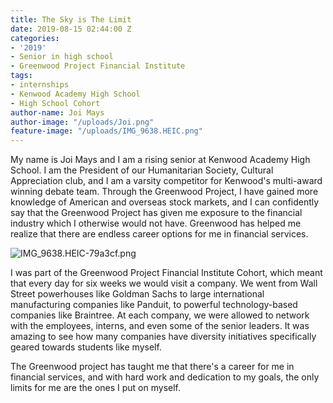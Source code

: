 ```yaml
---
title: The Sky is The Limit
date: 2019-08-15 02:44:00 Z
categories:
- '2019'
- Senior in high school
- Greenwood Project Financial Institute
tags:
- internships
- Kenwood Academy High School
- High School Cohort
author-name: Joi Mays
author-image: "/uploads/Joi.png"
feature-image: "/uploads/IMG_9638.HEIC.png"
---
```


My name is Joi Mays and I am a rising senior at Kenwood Academy High School. I am the President of our Humanitarian Society, Cultural Appreciation club, and I am a varsity competitor for Kenwood's multi-award winning debate team. Through the Greenwood Project, I have gained more knowledge of American and overseas stock markets, and I can confidently say that the Greenwood Project has given me exposure to the financial industry which I otherwise would not have. Greenwood has helped me realize that there are endless career options for me in financial services. 

![IMG_9638.HEIC-79a3cf.png](/uploads/IMG_9638.HEIC-79a3cf.png)

I was part of the Greenwood Project Financial Institute Cohort, which meant that every day for six weeks we would visit a company. We went from Wall Street powerhouses like Goldman Sachs to large international manufacturing companies like Panduit, to powerful technology-based companies like Braintree. At each company, we were allowed to network with the employees, interns, and even some of the senior leaders. It was amazing to see how many companies have diversity initiatives specifically geared towards students like myself.

The Greenwood project has taught me that there's a career for me in financial services, and with hard work and dedication to my goals, the only limits for me are the ones I put on myself.
